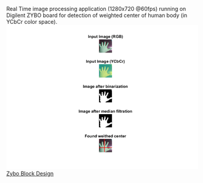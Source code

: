 Real Time image processing application (1280x720 @60fps) running on Digilent ZYBO board for detection of weighted center of human body (in YCbCr color space).
![Prototype](https://github.com/MichasK/human_skin_weighted_center/blob/master/Programming%20prototype%20model/program_model.png)
[Zybo Block Design](https://github.com/MichasK/human_skin_weighted_center/blob/master/module_connections.pdf "Zybo Block Design")
